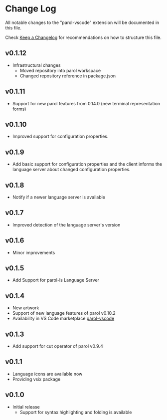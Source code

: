 # Change Log

All notable changes to the "parol-vscode" extension will be documented in this file.

Check [Keep a Changelog](http://keepachangelog.com/) for recommendations on how to structure this file.

## v0.1.12

- Infrastructural changes
  - Moved repository into parol workspace
  - Changed repository reference in package.json

## v0.1.11

- Support for new parol features from 0.14.0 (new terminal representation forms)

## v0.1.10

- Improved support for configuration properties.

## v0.1.9

- Add basic support for configuration properties and the client informs the language server about
changed configuration properties.

## v0.1.8

- Notify if a newer language server is available

## v0.1.7

- Improved detection of the language server's version

## v0.1.6

- Minor improvements

## v0.1.5

- Add Support for parol-ls Language Server

## v0.1.4

- New artwork
- Support of new language features of parol v0.10.2
- Availability in VS Code marketplace [parol-vscode](https://marketplace.visualstudio.com/items?itemName=jsinger67.parol-vscode)

## v0.1.3

- Add support for cut operator of parol v0.9.4

## v0.1.1

- Language icons are available now
- Providing vsix package

## v0.1.0

- Initial release
  - Support for syntax highlighting and folding is available
